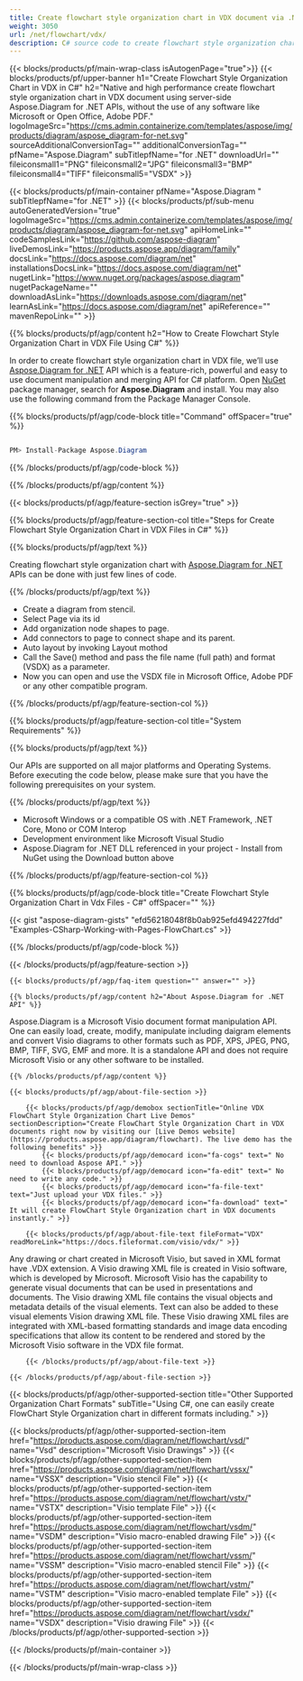 ```yaml
---
title: Create flowchart style organization chart in VDX document via .NET 
weight: 3050
url: /net/flowchart/vdx/ 
description: C# source code to create flowchart style organization chart in vdx file on .NET Framework, .NET Core, Mono Platforms.
---
```


{{< blocks/products/pf/main-wrap-class isAutogenPage="true">}}
{{< blocks/products/pf/upper-banner h1="Create Flowchart Style Organization Chart in VDX in C#" h2="Native and high performance create flowchart style organization chart in VDX document using server-side Aspose.Diagram for .NET APIs, without the use of any software like Microsoft or Open Office, Adobe PDF." logoImageSrc="https://cms.admin.containerize.com/templates/aspose/img/products/diagram/aspose_diagram-for-net.svg" sourceAdditionalConversionTag="" additionalConversionTag="" pfName="Aspose.Diagram" subTitlepfName="for .NET" downloadUrl="" fileiconsmall1="PNG" fileiconsmall2="JPG" fileiconsmall3="BMP" fileiconsmall4="TIFF" fileiconsmall5="VSDX" >}}

{{< blocks/products/pf/main-container pfName="Aspose.Diagram " subTitlepfName="for .NET" >}}
{{< blocks/products/pf/sub-menu autoGeneratedVersion="true" logoImageSrc="https://cms.admin.containerize.com/templates/aspose/img/products/diagram/aspose_diagram-for-net.svg" apiHomeLink="" codeSamplesLink="https://github.com/aspose-diagram" liveDemosLink="https://products.aspose.app/diagram/family" docsLink="https://docs.aspose.com/diagram/net" installationsDocsLink="https://docs.aspose.com/diagram/net" nugetLink="https://www.nuget.org/packages/aspose.diagram" nugetPackageName="" downloadAsLink="https://downloads.aspose.com/diagram/net" learnAsLink="https://docs.aspose.com/diagram/net" apiReference="" mavenRepoLink="" >}}

{{% blocks/products/pf/agp/content h2="How to Create Flowchart Style Organization Chart in VDX File Using C#" %}}

 In order to create flowchart style organization chart in VDX file, we’ll use
 [Aspose.Diagram for .NET](https://products.aspose.com/diagram/net) 
 API which is a feature-rich, powerful and easy to use document manipulation and merging API for C# platform. Open
 [NuGet](https://www.nuget.org/packages/aspose.diagram) 
 package manager, search for
 **Aspose.Diagram** 
 and install. You may also use the following command from the Package Manager Console.

{{% blocks/products/pf/agp/code-block title="Command" offSpacer="true" %}}

```cs

PM> Install-Package Aspose.Diagram

```

{{% /blocks/products/pf/agp/code-block %}}

{{% /blocks/products/pf/agp/content %}}

{{< blocks/products/pf/agp/feature-section isGrey="true" >}}

{{% blocks/products/pf/agp/feature-section-col title="Steps for Create Flowchart Style Organization Chart in VDX Files in C#" %}}

{{% blocks/products/pf/agp/text %}}

 Creating flowchart style organization chart with
 [Aspose.Diagram for .NET](https://products.aspose.com/diagram/net) 
 APIs can be done with just few lines of code.

{{% /blocks/products/pf/agp/text %}}

+  Create a diagram from stencil.
+  Select Page via its id
+  Add organization node shapes to page.
+  Add connectors to page to connect shape and its parent.
+  Auto layout by invoking Layout mothod
+  Call the Save() method and pass the file name (full path) and format (VSDX) as a parameter.
+  Now you can open and use the VSDX file in Microsoft Office, Adobe PDF or any other compatible program.

{{% /blocks/products/pf/agp/feature-section-col %}}

{{% blocks/products/pf/agp/feature-section-col title="System Requirements" %}}

{{% blocks/products/pf/agp/text %}}

 Our APIs are supported on all major platforms and Operating Systems. Before executing the code below, please make sure that you have the following prerequisites on your system.

{{% /blocks/products/pf/agp/text %}}

-  Microsoft Windows or a compatible OS with .NET Framework, .NET Core, Mono or COM Interop
-  Development environment like Microsoft Visual Studio
-  Aspose.Diagram for .NET DLL referenced in your project - Install from NuGet using the Download button above

{{% /blocks/products/pf/agp/feature-section-col %}}

{{% blocks/products/pf/agp/code-block title="Create Flowchart Style Organization Chart in Vdx Files - C#" offSpacer="" %}}

{{< gist "aspose-diagram-gists" "efd56218048f8b0ab925efd494227fdd" "Examples-CSharp-Working-with-Pages-FlowChart.cs" >}}


{{% /blocks/products/pf/agp/code-block %}}

{{< /blocks/products/pf/agp/feature-section >}}

    {{< blocks/products/pf/agp/faq-item question="" answer="" >}}


<!-- aboutfile Starts -->

    {{% blocks/products/pf/agp/content h2="About Aspose.Diagram for .NET API" %}}

 Aspose.Diagram is a Microsoft Visio document format manipulation API. One can easily load, create, modify, manipulate including daigram elements and convert Visio diagrams to other formats such as PDF, XPS, JPEG, PNG, BMP, TIFF, SVG, EMF and more. It is a standalone API and does not require Microsoft Visio or any other software to be installed.  



    {{% /blocks/products/pf/agp/content %}}
    
    {{< blocks/products/pf/agp/about-file-section >}}
    
        {{< blocks/products/pf/agp/demobox sectionTitle="Online VDX FlowChart Style Organization Chart Live Demos" sectionDescription="Create FlowChart Style Organization Chart in VDX documents right now by visiting our [Live Demos website](https://products.aspose.app/diagram/flowchart). The live demo has the following benefits" >}}
            {{< blocks/products/pf/agp/democard icon="fa-cogs" text=" No need to download Aspose API." >}}
            {{< blocks/products/pf/agp/democard icon="fa-edit" text=" No need to write any code." >}}
            {{< blocks/products/pf/agp/democard icon="fa-file-text" text="Just upload your VDX files." >}}
            {{< blocks/products/pf/agp/democard icon="fa-download" text=" It will create FlowChart Style Organization chart in VDX documents instantly." >}}
    
        {{< blocks/products/pf/agp/about-file-text fileFormat="VDX" readMoreLink="https://docs.fileformat.com/visio/vdx/" >}}
Any drawing or chart created in Microsoft Visio, but saved in XML format have .VDX extension. A Visio drawing XML file is created in Visio software, which is developed by Microsoft. Microsoft Visio has the capability to generate visual documents that can be used in presentations and documents. The Visio drawing XML file contains the visual objects and metadata details of the visual elements. Text can also be added to these visual elements Vision drawing XML file. These Visio drawing XML files are integrated with XML-based formatting standards and image data encoding specifications that allow its content to be rendered and stored by the Microsoft Visio software in the VDX file format. 

        {{< /blocks/products/pf/agp/about-file-text >}}
    
    {{< /blocks/products/pf/agp/about-file-section >}}

<!-- aboutfile Ends -->

{{< blocks/products/pf/agp/other-supported-section title="Other Supported Organization Chart Formats" subTitle="Using C#, one can easily create FlowChart Style Organization chart in different formats including." >}}

{{< blocks/products/pf/agp/other-supported-section-item href="https://products.aspose.com/diagram/net/flowchart/vsd/" name="Vsd" description="Microsoft Visio Drawings" >}}
{{< blocks/products/pf/agp/other-supported-section-item href="https://products.aspose.com/diagram/net/flowchart/vssx/" name="VSSX" description="Visio stencil File" >}}
{{< blocks/products/pf/agp/other-supported-section-item href="https://products.aspose.com/diagram/net/flowchart/vstx/" name="VSTX" description="Visio template File" >}}
{{< blocks/products/pf/agp/other-supported-section-item href="https://products.aspose.com/diagram/net/flowchart/vsdm/" name="VSDM" description="Visio macro-enabled drawing File" >}}
{{< blocks/products/pf/agp/other-supported-section-item href="https://products.aspose.com/diagram/net/flowchart/vssm/" name="VSSM" description="Visio macro-enabled stencil File" >}}
{{< blocks/products/pf/agp/other-supported-section-item href="https://products.aspose.com/diagram/net/flowchart/vstm/" name="VSTM" description="Visio macro-enabled template File" >}}
{{< blocks/products/pf/agp/other-supported-section-item href="https://products.aspose.com/diagram/net/flowchart/vsdx/" name="VSDX" description="Visio drawing File" >}}
{{< /blocks/products/pf/agp/other-supported-section >}}

{{< /blocks/products/pf/main-container >}}
    
{{< /blocks/products/pf/main-wrap-class >}}